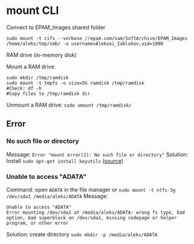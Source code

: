 # mount CLI

Connect to EPAM_Images shared folder
```
sudo mount -t cifs --verbose //epam.com/sam/SoftArchive/EPAM_Images /home/aleks/tmp/smb/ -o username=Aleksei_Iablokov,uid=1000
```

RAM drive (in-memory disk)

Mount a RAM drive:
```
sudo mkdir /tmp/ramdisk
sudo mount -t tmpfs -o size=5G ramdisk /tmp/ramdisk
#Check: df -h
#Copy files to /tmp/ramdisk dir
```
Unmount a RAM drive: `sudo umount /tmp/ramdisk/`

## Error
### No such file or directory
Message: `Error "mount error(2): No such file or directory"`
Solution: Install `sudo apt-get install keyutils` ([source](https://unix.stackexchange.com/a/507464/220284))

### Unable to access "ADATA"
Command: open `ADATA` in the file manager or  `sudo mount -t ntfs-3g /dev/sda1 /media/aleks/ADATA`
Message:
```
Unable to access "ADATA"
Error mounting /dev/sda1 at /media/aleks/ADATA: wrong fs type, bad option, bad superblock on /dev/sda1, missing codepage or helper program, or other error
```
Solution: create directory `sudo mkdir -p /media/aleks/ADATA`
